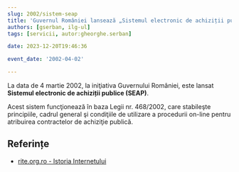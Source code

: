 ```yaml
---
slug: 2002/sistem-seap
title: 'Guvernul României lansează „Sistemul electronic de achiziții publice” (SEAP)'
authors: [gserban, ilg-ul]
tags: [servicii, autor:gheorghe.serban]

date: 2023-12-20T19:46:36

event_date: '2002-04-02'

---
```


La data de 4 martie 2002, la iniţiativa Guvernului României,
este lansat **Sistemul electronic de achiziții publice (SEAP)**.

<!-- truncate -->

Acest sistem funcţionează în baza Legii nr. 468/2002, care
stabileşte principiile, cadrul general şi condiţiile de
utilizare a procedurii on-line pentru atribuirea contractelor
de achiziţie publică.

## Referințe

- [rite.org.ro - Istoria Internetului](https://rite.org.ro/istoria-internetului/)
